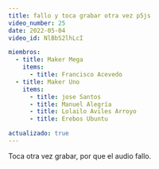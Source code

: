 ```yaml
---
title: fallo y toca grabar otra vez p5js
video_number: 25
date: 2022-05-04
video_id: NlBbS2lhLcI

miembros:
  - title: Maker Mega
    items:
      - title: Francisco Acevedo
  - title: Maker Uno
    items:
      - title: jose Santos
      - title: Manuel Alegría
      - title: Lolailo Aviles Arroyo
      - title: Erebos Ubuntu

actualizado: true
---
```


Toca otra vez grabar, por que el audio fallo. 
